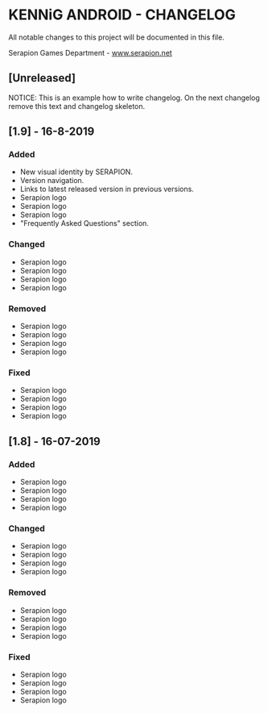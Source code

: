 # KENNiG ANDROID - CHANGELOG
All notable changes to this project will be documented in this file.

Serapion Games Department - www.serapion.net

## [Unreleased]

NOTICE: This is an example how to write changelog. On the next changelog remove this text and changelog skeleton. 

## [1.9] - 16-8-2019
### Added
- New visual identity by SERAPION.
- Version navigation.
- Links to latest released version in previous versions.
- Serapion logo
- Serapion logo
- Serapion logo
- "Frequently Asked Questions" section.


### Changed
- Serapion logo
- Serapion logo
- Serapion logo
- Serapion logo

### Removed
- Serapion logo
- Serapion logo
- Serapion logo
- Serapion logo

### Fixed
- Serapion logo
- Serapion logo
- Serapion logo
- Serapion logo

## [1.8] - 16-07-2019
### Added
- Serapion logo
- Serapion logo
- Serapion logo
- Serapion logo

### Changed
- Serapion logo
- Serapion logo
- Serapion logo
- Serapion logo

### Removed
- Serapion logo
- Serapion logo
- Serapion logo
- Serapion logo

### Fixed
- Serapion logo
- Serapion logo
- Serapion logo
- Serapion logo


